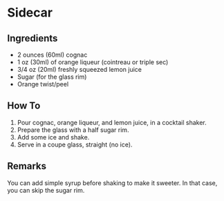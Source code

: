 # Sidecar

## Ingredients

* 2 ounces (60ml) cognac
* 1 oz (30ml) of orange liqueur (cointreau or triple sec)
* 3/4 oz (20ml) freshly squeezed lemon juice
* Sugar (for the glass rim)
* Orange twist/peel

## How To

1. Pour cognac, orange liqueur, and lemon juice, in a cocktail shaker.
2. Prepare the glass with a half sugar rim.
3. Add some ice and shake. 
4. Serve in a coupe glass, straight (no ice).

## Remarks

You can add simple syrup before shaking to make it sweeter. In that case, you
can skip the sugar rim.
